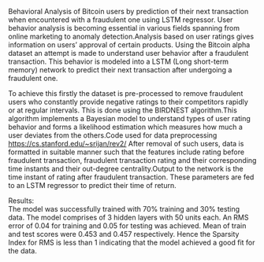 Behavioral Analysis of Bitcoin users by prediction of their next transaction when encountered with a fraudulent one using LSTM regressor.
User behavior analysis is becoming essential in various fields spanning from online marketing to anomaly detection.Analysis based on user ratings gives information on users’ approval of certain products. Using the Bitcoin alpha dataset an attempt is made to understand user behavior after a fraudulent transaction. This behavior is modeled into a LSTM (Long short-term memory) network to predict their next transaction after undergoing a fraudulent one.

To achieve this firstly the dataset is pre-processed to remove fraudulent users who constantly provide negative ratings to their competitors rapidly or at regular intervals. This is done using the BIRDNEST algorithm.This algorithm implements a Bayesian model to understand types of user rating behavior and forms a likelihood estimation which measures how much a user deviates from the others.Code used for data preprocessing https://cs.stanford.edu/~srijan/rev2/ After removal of such users, data is formatted in suitable manner such that the features include rating before fraudulent transaction, fraudulent transaction rating and their corresponding time instants and their out-degree centrality.Output to the network is the time instant of rating after fraudulent transaction. These parameters are fed to an LSTM regressor to predict their time of return.

Results:<br/>
The model was successfully trained with 70% training and 30% testing data. The model comprises of 3 hidden layers with 50 units each. An RMS error of 0.04 for training and 0.05 for testing was achieved. Mean of train and test scores were 0.453 and 0.457 respectively. Hence the Sparsity Index for RMS is less than 1 indicating that the model achieved a good fit for the data.
